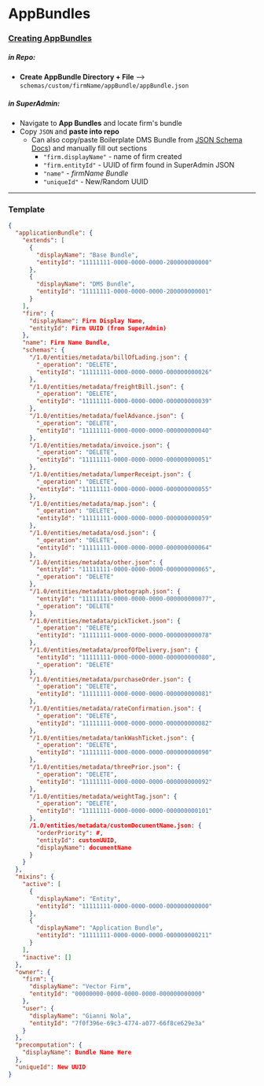 # AppBundles

### [Creating AppBundles](https://paper.dropbox.com/doc/Vector-Basic-Firm-Configuration-BMVJ6hMFGGiqjhob3gLYL#:uid=050877809394612151869479&h2=App-Bundles)

##### in Repo:
- **Create AppBundle Directory + File** —> `schemas/custom/firmName/appBundle/appBundle.json`

##### in SuperAdmin:
- Navigate to **App Bundles** and locate firm's bundle
- Copy `JSON` and **paste into repo**
  - Can also copy/paste Boilerplate DMS Bundle from [JSON Schema Docs](https://paper.dropbox.com/doc/JSON-Schema-Documentation-aIDih1OVb3Gd0yXqg0aBd)) and manually fill out sections
    - `"firm.displayName"` - name of firm created
    - `"firm.entityId"` - UUID of firm found in SuperAdmin JSON
    - `"name"` - *firmName Bundle*
    - `"uniqueId"` - New/Random UUID

---

### Template

```json
{
  "applicationBundle": {
    "extends": [
      {
        "displayName": "Base Bundle",
        "entityId": "11111111-0000-0000-0000-200000000000"
      },
      {
        "displayName": "DMS Bundle",
        "entityId": "11111111-0000-0000-0000-200000000001"
      }
    ],
    "firm": {
      "displayName": Firm Display Name,
      "entityId": Firm UUID (from SuperAdmin)
    },
    "name": Firm Name Bundle,
    "schemas": {
      "/1.0/entities/metadata/billOfLading.json": {
        "_operation": "DELETE",
        "entityId": "11111111-0000-0000-0000-000000000026"
      },
      "/1.0/entities/metadata/freightBill.json": {
        "_operation": "DELETE",
        "entityId": "11111111-0000-0000-0000-000000000039"
      },
      "/1.0/entities/metadata/fuelAdvance.json": {
        "_operation": "DELETE",
        "entityId": "11111111-0000-0000-0000-000000000040"
      },
      "/1.0/entities/metadata/invoice.json": {
        "_operation": "DELETE",
        "entityId": "11111111-0000-0000-0000-000000000051"
      },
      "/1.0/entities/metadata/lumperReceipt.json": {
        "_operation": "DELETE",
        "entityId": "11111111-0000-0000-0000-000000000055"
      },
      "/1.0/entities/metadata/map.json": {
        "_operation": "DELETE",
        "entityId": "11111111-0000-0000-0000-000000000059"
      },
      "/1.0/entities/metadata/osd.json": {
        "_operation": "DELETE",
        "entityId": "11111111-0000-0000-0000-000000000064"
      },
      "/1.0/entities/metadata/other.json": {
        "entityId": "11111111-0000-0000-0000-000000000065",
        "_operation": "DELETE"
      },
      "/1.0/entities/metadata/photograph.json": {
        "entityId": "11111111-0000-0000-0000-000000000077",
        "_operation": "DELETE"
      },
      "/1.0/entities/metadata/pickTicket.json": {
        "_operation": "DELETE",
        "entityId": "11111111-0000-0000-0000-000000000078"
      },
      "/1.0/entities/metadata/proofOfDelivery.json": {
        "entityId": "11111111-0000-0000-0000-000000000080",
        "_operation": "DELETE"
      },
      "/1.0/entities/metadata/purchaseOrder.json": {
        "_operation": "DELETE",
        "entityId": "11111111-0000-0000-0000-000000000081"
      },
      "/1.0/entities/metadata/rateConfirmation.json": {
        "_operation": "DELETE",
        "entityId": "11111111-0000-0000-0000-000000000082"
      },
      "/1.0/entities/metadata/tankWashTicket.json": {
        "_operation": "DELETE",
        "entityId": "11111111-0000-0000-0000-000000000090"
      },
      "/1.0/entities/metadata/threePrior.json": {
        "_operation": "DELETE",
        "entityId": "11111111-0000-0000-0000-000000000092"
      },
      "/1.0/entities/metadata/weightTag.json": {
        "_operation": "DELETE",
        "entityId": "11111111-0000-0000-0000-000000000101"
      },
      /1.0/entities/metadata/customDocumentName.json: {
        "orderPriority": #,
        "entityId": customUUID,
        "displayName": documentName
      }
    }
  },
  "mixins": {
    "active": [
      {
        "displayName": "Entity",
        "entityId": "11111111-0000-0000-0000-000000000000"
      },
      {
        "displayName": "Application Bundle",
        "entityId": "11111111-0000-0000-0000-000000000211"
      }
    ],
    "inactive": []
  },
  "owner": {
    "firm": {
      "displayName": "Vector Firm",
      "entityId": "00000000-0000-0000-0000-000000000000"
    },
    "user": {
      "displayName": "Gianni Nola",
      "entityId": "7f0f396e-69c3-4774-a077-66f8ce629e3a"
    }
  },
  "precomputation": {
    "displayName": Bundle Name Here
  },
  "uniqueId": New UUID
}
```